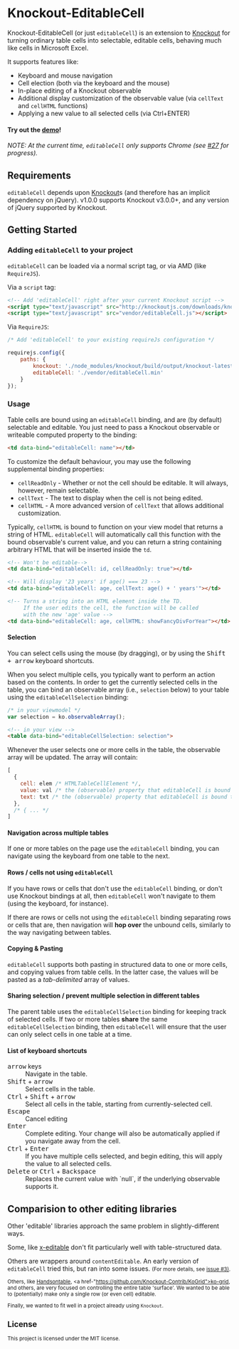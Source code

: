 # Knockout-EditableCell

Knockout-EditableCell (or just `editableCell`) is an extension to
[Knockout](http://www.knockoutjs.com) for turning ordinary table cells into
selectable, editable cells, behaving much like cells in Microsoft Excel.

It supports features like:

* Keyboard and mouse navigation
* Cell election (both via the keyboard and the mouse)
* In-place editing of a Knockout observable
* Additional display customization of the observable value (via `cellText` and `cellHTML` functions)
* Applying a new value to all selected cells (via Ctrl+ENTER)

#### Try out the [demo](http://gnab.github.com/editableCell/)!

_NOTE: At the current time, `editableCell` only supports Chrome (see <a href="https://github.com/gnab/editableCell/issues/27" target="_blank">#27</a> for progress)._

## Requirements

`editableCell` depends upon [Knockout](http://www.knockoutjs.com)s (and therefore has an implicit dependency on jQuery).
v1.0.0 supports Knockout v3.0.0+, and any version of jQuery supported by Knockout.

## Getting Started

### Adding `editableCell` to your project

`editableCell` can be loaded via a normal script tag, or via AMD (like `RequireJS`).

Via a `script` tag:

```html
<!-- Add 'editableCell' right after your current Knockout script -->
<script type="text/javascript" src="http://knockoutjs.com/downloads/knockout-3.2.0.js"></script>
<script type="text/javascript" src="vendor/editableCell.js"></script>
```

Via `RequireJS`:
```javascript
/* Add 'editableCell' to your existing requireJs configuration */

requirejs.config({
    paths: {
        knockout: './node_modules/knockout/build/output/knockout-latest',
        editableCell: './vendor/editableCell.min'
    }
});
```

### Usage

Table cells are bound using an `editableCell` binding, and are (by default) selectable
and editable. You just need to pass a Knockout observable or writeable computed property
to the binding:

```html
<td data-bind="editableCell: name"></td>
```

To customize the default behaviour, you may use the following supplemental binding properties:

 - `cellReadOnly` - Whether or not the cell should be editable. It will always, however, remain selectable.
 - `cellText` - The text to display when the cell is not being edited.
 - `cellHTML` - A more advanced version of `cellText` that allows additional customization.

  Typically, `cellHTML` is bound to function on your view model that returns a string of HTML.
  `editableCell` will automatically call this function with the bound observable's current value,
  and you can return a string containing arbitrary HTML that will be inserted inside the `td`.


```html
<!-- Won't be editable-->
<td data-bind="editableCell: id, cellReadOnly: true"></td>

<!-- Will display '23 years' if age() === 23 -->
<td data-bind="editableCell: age, cellText: age() + ' years'"></td>

<!-- Turns a string into an HTML element inside the TD.
     If the user edits the cell, the function will be called
     with the new 'age' value -->
<td data-bind="editableCell: age, cellHTML: showFancyDivForYear"></td>

```

#### Selection

You can select cells using the mouse (by dragging), or by using the <kbd>Shift + arrow</kbd> keyboard shortcuts.

When you select multiple cells, you typically want to perform an action based on the contents. In order to get the currently selected cells in the table, you can bind an observable array (i.e., `selection` below) to your table using the `editableCellSelection` binding:

```javascript
/* in your viewmodel */
var selection = ko.observableArray();
```
```html
<!-- in your view -->
<table data-bind="editableCellSelection: selection">
```

Whenever the user selects one or more cells in the table, the observable array will be updated. The array will contain:

```javascript
[
  {
    cell: elem /* HTMLTableCellElement */,
	value: val /* the (observable) property that editableCell is bound to */,
	text: txt /* the (observable) property that editableCell is bound to via the 'cellText' binding, or else the same as value */
  },
  /* { ... */
]
```

#### Navigation across multiple tables

If one or more tables on the page use the `editableCell` binding,
you can navigate using the keyboard from one table to the next.

#### Rows / cells not using `editableCell`

If you have rows or cells that don't use the `editableCell` binding,
or don't use Knockout bindings at all, then `editableCell` won't
navigate to them (using the keyboard, for instance).

If there are rows or cells not using the `editableCell` binding
separating rows or cells that are, then navigation will <strong>hop over</strong>
the unbound cells, similarly to the way navigating between tables.

#### Copying & Pasting

`editableCell` supports both pasting in structured data to one or more
cells, and copying values from table cells. In the latter case, the values
will be pasted as a <em>tab-delimited</em> array of values.

#### Sharing selection / prevent multiple selection in different tables

The parent table uses the `editableCellSelection` binding for keeping
track of selected cells. If two or more tables <strong>share</strong> the same
`editableCellSelection` binding, then `editableCell` will
ensure that the user can only select cells in one table at a time.

#### List of keyboard shortcuts

<dl>
<dt>
<kbd>arrow</kbd> keys
</dt>
<dd>Navigate in the table.</dd>

<dt>
<kbd>Shift</kbd> + <kbd>arrow</kbd>
</dt>
<dd>Select cells in the table.</dd>

<dt>
<kbd>Ctrl</kbd> + <kbd>Shift</kbd> + <kbd>arrow</kbd>
</dt>
<dd>Select all cells in the table, starting from currently-selected cell.</dd>

<dt>
<kbd>Escape</kbd>
</dt>
<dd>Cancel editing</dd>

<dt>
<kbd>Enter</kbd>
</dt>
<dd>Complete editing. Your change will also be automatically applied if you navigate away from the cell.</dd>

<dt>
<kbd>Ctrl</kbd> + <kbd>Enter</kbd>
</dt>
<dd>If you have multiple cells selected, and begin editing, this will apply the value to all selected cells.</dd>

<dt>
<kbd>Delete</kbd> or <kbd>Ctrl</kbd> + <kbd>Backspace</kbd>
</dt>
<dd>Replaces the current value with `null`, if the underlying observable
supports it.</dd>

</dl>


## Comparision to other editing libraries

Other 'editable' libraries approach the same problem in slightly-different ways.

Some, like <a href="http://vitalets.github.io/x-editable/">x-editable</a> don't
fit particularly well with table-structured data.

Others are wrappers around `contentEditable`. An early version of `editableCell`
tried this, but ran into some issues. <small>(For more details, see <a href="https://github.com/gnab/editableCell/issues/3" target="_blank">issue #3)</a>.

Others, like <a href="www.handsontable.com">Handsontable</a>, <a href-"https://github.com/Knockout-Contrib/KoGrid">ko-grid</a>, and others, are
very focused on controlling the entire table 'surface'. We wanted to be able to
(potentially) make only a single row (or even cell) editable.

Finally, we wanted to fit well in a project already using `Knockout`.

## License

This project is licensed under the MIT license.
